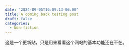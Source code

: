 ```yaml
---
date: "2024-09-05T16:09:13-06:00"
title: A coming back testing post
draft: false
categories:
  - Non-fiction
---
```

这是一个更新贴，只是用来看看这个网站的基本功能还在不在。
